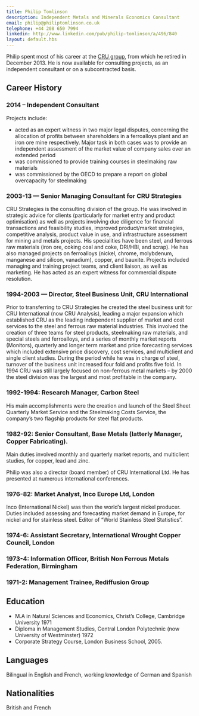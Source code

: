 ```yaml
---
title: Philip Tomlinson
description: Independent Metals and Minerals Economics Consultant
email: philip@philiptomlinson.co.uk
telephone: +44 208 650 7994
linkedin: http://www.linkedin.com/pub/philip-tomlinson/a/496/840
layout: default.hbs
---
```


Philip spent most of his career at the [CRU group](http://www.crugroup.com), from which he retired in December 2013. He is now available for consulting projects, as an independent consultant or on a subcontracted basis.

## Career History

### 2014 – Independent Consultant

Projects include:

-	acted as an expert witness in two major legal disputes, concerning the allocation of profits between shareholders in a ferroalloys plant and an iron ore mine respectively. Major task in both cases was to provide an independent assessment of the market value of company sales over an extended period
-	was commissioned  to provide training courses in steelmaking raw materials
-	was commissioned by the OECD to prepare a report on global overcapacity for steelmaking


### 2003-13 — Senior Managing Consultant for CRU Strategies

CRU Strategies is the consulting division of the group. He was involved in strategic advice for clients (particularly for market entry and product optimisation) as well as projects involving due diligence for financial transactions and feasibility studies, improved product/market strategies, competitive analysis, product value in use, and infrastructure assessment for mining and metals projects. His specialities have been steel, and ferrous raw materials (iron ore, coking coal and coke, DRI/HBI, and scrap). He has also managed projects on ferroalloys (nickel, chrome, molybdenum, manganese and silicon, vanadium), copper, and bauxite. Projects included managing and training project teams, and client liaison, as well as   marketing. He has acted as an expert witness for commercial dispute resolution.

### 1994-2003 — Director, Steel Business Unit, CRU International

Prior to transferring to CRU Strategies he created the steel business unit for CRU International (now CRU Analysis), leading a major expansion which established CRU as the leading independent supplier of market and cost services to the steel and ferrous raw material industries. This involved the creation of three teams for steel products, steelmaking raw materials, and special steels and ferroalloys, and a series of monthly market reports (Monitors), quarterly and longer term market and price forecasting services which included extensive price discovery, cost services, and multiclient and single client studies. During the period while he was in charge of steel, turnover of the business unit increased four fold and profits five fold. In 1994 CRU was still largely focused on non-ferrous metal markets – by 2000 the steel division was the largest and most profitable in the company.

### 1992-1994: Research Manager, Carbon Steel

His main accomplishments were the creation and launch of the Steel Sheet Quarterly Market Service and the Steelmaking Costs Service, the company’s two flagship products for steel flat products.

### 1982-92: Senior Consultant, Base Metals  (latterly Manager, Copper Fabricating).

Main duties involved monthly and quarterly market reports, and multiclient studies, for copper, lead and zinc.

Philip was also a director (board member) of CRU International Ltd. He has presented at numerous international conferences.

### 1976-82: Market Analyst, Inco Europe Ltd, London

Inco (International Nickel) was then the world’s largest nickel producer. Duties included assessing and forecasting market demand in Europe, for nickel and for stainless steel. Editor of “World Stainless Steel Statistics”.

### 1974-6: Assistant Secretary, International Wrought Copper Council, London

### 1973-4: Information Officer, British Non Ferrous Metals Federation, Birmingham

### 1971-2: Management Trainee, Rediffusion Group

## Education

- M.A in Natural Sciences and Economics, Christ’s College, Cambridge University 1971
- Diploma in Management Studies, Central London Polytechnic (now University of Westminster) 1972
- Corporate Strategy Course, London Business School, 2005.

## Languages

Bilingual in English and French, working knowledge of German and Spanish

## Nationalities

British and French
